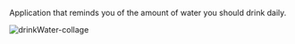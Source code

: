 
Application that reminds you of the amount of water you should drink daily.


![drinkWater-collage](https://user-images.githubusercontent.com/73107549/207981694-9f43a157-c69d-41b9-9e6e-0b7e7b3d7735.jpg)
